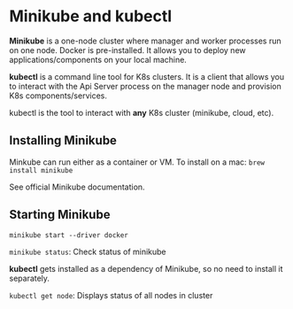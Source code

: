 # Minikube and kubectl

**Minikube** is a one-node cluster where manager and worker processes run on one node. Docker is pre-installed. It allows you to deploy new applications/components on your local machine.

**kubectl** is a command line tool for K8s clusters. It is a client that allows you to interact with the Api Server process on the manager node and provision K8s components/services.

kubectl is the tool to interact with **any** K8s cluster (minikube, cloud, etc).

## Installing Minikube
Minkube can run either as a container or VM. To install on a mac:
`brew install minikube`

See official Minikube documentation.

## Starting Minikube
 `minikube start --driver docker`

 `minikube status`: Check status of minikube

 **kubectl** gets installed as a dependency of Minikube, so no need to install it separately.

 `kubectl get node`: Displays status of all nodes in cluster

